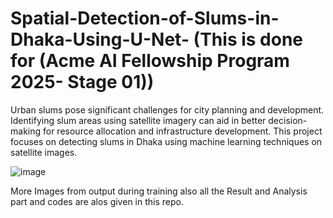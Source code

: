 # Spatial-Detection-of-Slums-in-Dhaka-Using-U-Net- (This is done for (Acme AI Fellowship Program 2025- Stage 01))
Urban slums pose significant challenges for city planning and development. Identifying slum areas using satellite imagery can aid in better decision-making for resource allocation and infrastructure development. This project focuses on detecting slums in Dhaka using machine learning techniques on satellite images.


![image](https://github.com/user-attachments/assets/f443281c-f46c-4d12-8fa0-0150293c79bc)


More Images from output during training also all the Result and Analysis part and codes are alos given in this repo.

